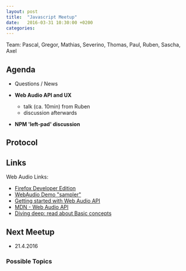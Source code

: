 ```yaml
---
layout: post
title:  "Javascript Meetup"
date:   2016-03-31 10:30:00 +0200
categories:
---
```


Team: Pascal, Gregor, Mathias, Severino, Thomas, Paul, Ruben, Sascha, Axel

## Agenda

- Questions / News

- **Web Audio API and UX**
  - talk (ca. 10min) from Ruben
  - discussion afterwards
- **NPM 'left-pad' discussion**


## Protocol

## Links
Web Audio Links:
 - [Firefox Developer Edition](https://www.mozilla.org/de/firefox/developer/)
 - [WebAudio Demo "sampler"](https://webaudiodemos.appspot.com/Samplr/index.html)
 - [Getting started with Web Audio API](http://www.html5rocks.com/en/tutorials/webaudio/intro/)
 - [MDN - Web Audio API](https://developer.mozilla.org/en-US/docs/Web/API/Web_Audio_API)
 - [Diving deep: read about Basic concepts](https://developer.mozilla.org/en-US/docs/Web/API/Web_Audio_API/Basic_concepts_behind_Web_Audio_API)

## Next Meetup

- 21.4.2016

### Possible Topics
